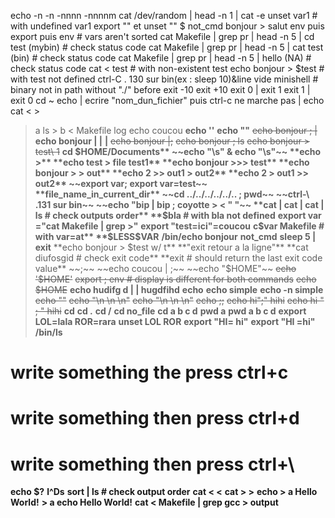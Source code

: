 echo -n -n -nnnn -nnnnm
cat /dev/random | head -n 1 | cat -e
unset var1 # with undefined var1
export "" et unset ""
$
not_cmd bonjour > salut
env puis export puis env # vars aren't sorted
cat Makefile | grep pr | head -n 5 | cd test (mybin) # check status code
cat Makefile | grep pr | head -n 5 | cat test (bin) # check status code
cat Makefile | grep pr | head -n 5 | hello (NA) # check status code
cat < test # with non-existent test
echo bonjour > $test # with test not defined
ctrl-C . 130 sur bin(ex : sleep 10)&line vide
minishell # binary not in path without "./" before
exit -10
exit +10
exit 0 | exit 1
exit 1 | exit 0
cd ~
echo |
ecrire "nom_dun_fichier" puis ctrl-c ne marche pas
| echo
cat < >
> a ls > b < Makefile
> log echo coucou
**echo ''**
**echo ""**
~~echo bonjour ; |~~
**echo bonjour | |**
**|**
~~echo bonjour |;~~
~~echo bonjour ; ls~~
~~echo bonjour > test\ 1~~
**cd $HOME/Documents**
~~echo "\s" & echo "\s"~~
**echo >**
**echo test > file test1**
**echo bonjour >>> test**
**echo bonjour > > out**
**echo 2 >> out1 > out2**
**echo 2 > out1 >> out2**
~~export var; export var=test~~
**file_name_in_current_dir**
~~cd ../../../../../.. ; pwd~~
~~ctrl-\ .131 sur bin~~
~~echo "bip | bip ; coyotte > < " "~~
**cat | cat | cat | ls # check outputs order**
**$bla # with bla not defined**
**export var ="cat Makefile | grep >"**
**export "test=ici"=coucou**
**c$var Makefile # with var=at**
**$LESS$VAR**
**/bin/echo bonjour**
**not_cmd**
**sleep 5 | exit**
**echo bonjour > $test w/ t**
**"exit retour a la ligne"**
**cat diufosgid # check exit code**
**exit # should return the last exit code value**
~~;~~
~~echo coucou | ;~~
~~echo "$HOME"~~
~~echo '$HOME'~~
~~export ; env # display is different for both commands~~
~~echo $HOME~~
**echo hudifg d | | hugdfihd**
**echo**
**echo simple**
**echo -n simple**
~~echo "\"~~
~~echo "\n \n \n"~~
~~echo "\n \n \\n"~~
~~echo ;;~~
~~echo hi";" hihi~~
~~echo hi " ; " hihi~~
**cd**
**cd .**
**cd /**
**cd no_file**
**cd a b c d**
**pwd a**
**pwd a b c d**
**export LOL=lala ROR=rara**
**unset LOL ROR**
**export "HI= hi"**
**export "HI =hi"**
**/bin/ls**
# write something the press ctrl+c
# write something then press ctrl+d
# write something then press ctrl+\
**echo $?**
**l^Ds**
**sort | ls # check output order**
**cat < <**
**cat > >**
**echo > a Hello World!**
**> a echo Hello World!**
**cat < Makefile | grep gcc > output**

